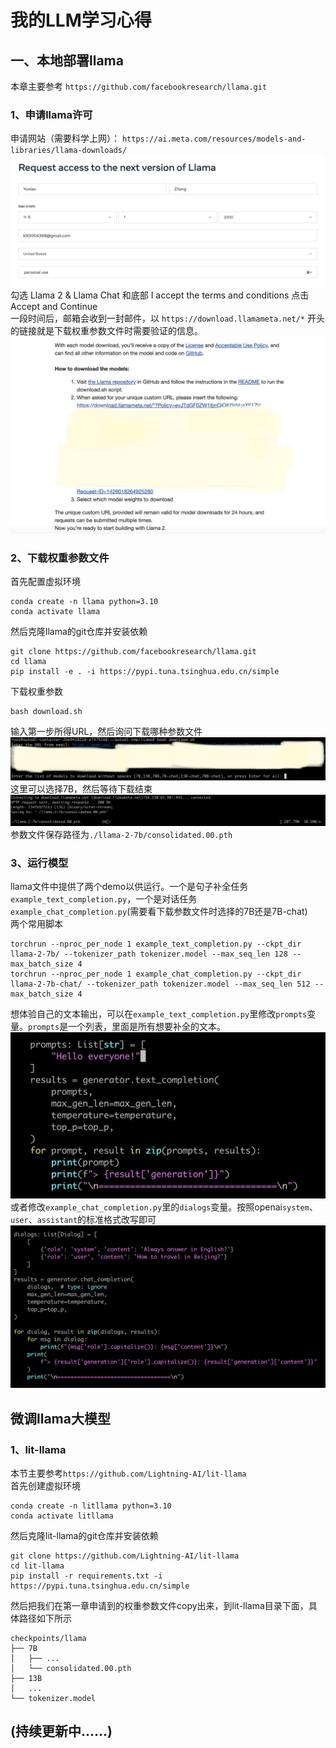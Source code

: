 # 我的LLM学习心得

## 一、本地部署llama
本章主要参考 `https://github.com/facebookresearch/llama.git`
### 1、申请llama许可
申请网站（需要科学上网）： `https://ai.meta.com/resources/models-and-libraries/llama-downloads/`
![申请网站](images/applying-web.jpg)
勾选 Llama 2 & Llama Chat 和底部 I accept the terms and conditions 点击 Accept and Continue  
一段时间后，邮箱会收到一封邮件，以 `https://download.llamameta.net/*` 开头的链接就是下载权重参数文件时需要验证的信息。
![邮件](images/applying-url.jpg)
### 2、下载权重参数文件
首先配置虚拟环境
```
conda create -n llama python=3.10
conda activate llama
```
然后克隆llama的git仓库并安装依赖
```
git clone https://github.com/facebookresearch/llama.git 
cd llama
pip install -e . -i https://pypi.tuna.tsinghua.edu.cn/simple
```
下载权重参数
```commandline
bash download.sh
```
输入第一步所得URL，然后询问下载哪种参数文件
![开始下载](images/download.jpg)
这里可以选择7B，然后等待下载结束
![正在下载](images/downloading.jpg)
参数文件保存路径为`./llama-2-7b/consolidated.00.pth`
### 3、运行模型
llama文件中提供了两个demo以供运行。一个是句子补全任务`example_text_completion.py`，一个是对话任务 `example_chat_completion.py`(需要看下载参数文件时选择的7B还是7B-chat)  
两个常用脚本
```commandline
torchrun --nproc_per_node 1 example_text_completion.py --ckpt_dir llama-2-7b/ --tokenizer_path tokenizer.model --max_seq_len 128 --max_batch_size 4
torchrun --nproc_per_node 1 example_chat_completion.py --ckpt_dir llama-2-7b-chat/ --tokenizer_path tokenizer.model --max_seq_len 512 --max_batch_size 4
```
想体验自己的文本输出，可以在`example_text_completion.py`里修改`prompts`变量。`prompts`是一个列表，里面是所有想要补全的文本。
![修改prompts](images/prompts.jpg)
或者修改`example_chat_completion.py`里的`dialogs`变量。按照openai`system`、`user`、`assistant`的标准格式改写即可
![修改dialogs](images/dialogs.jpg)

## 微调llama大模型
### 1、lit-llama
本节主要参考`https://github.com/Lightning-AI/lit-llama`  
首先创建虚拟环境
```
conda create -n litllama python=3.10
conda activate litllama
```
然后克隆lit-llama的git仓库并安装依赖
```
git clone https://github.com/Lightning-AI/lit-llama
cd lit-llama
pip install -r requirements.txt -i https://pypi.tuna.tsinghua.edu.cn/simple
```
然后把我们在第一章申请到的权重参数文件copy出来，到lit-llama目录下面，具体路径如下所示
```commandline
checkpoints/llama
├── 7B
│   ├── ...
│   └── consolidated.00.pth
├── 13B
│   ...
└── tokenizer.model
```
## (持续更新中......)